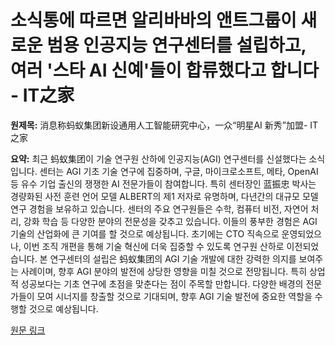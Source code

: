 # 소식통에 따르면 알리바바의 앤트그룹이 새로운 범용 인공지능 연구센터를 설립하고, 여러 '스타 AI 신예'들이 합류했다고 합니다 - IT之家

**원제목:** 消息称蚂蚁集团新设通用人工智能研究中心，一众“明星AI 新秀”加盟- IT之家

**요약:** 최근 蚂蚁集团이 기술 연구원 산하에 인공지능(AGI) 연구센터를 신설했다는 소식입니다.  센터는 AGI 기초 기술 연구에 집중하며,  구글, 마이크로소프트, 메타, OpenAI 등 유수 기업 출신의 쟁쟁한 AI 전문가들이 참여합니다.  특히 센터장인 蓝振忠 박사는 경량화된 사전 훈련 언어 모델 ALBERT의 제1 저자로 유명하며,  다년간의 대규모 모델 연구 경험을 보유하고 있습니다.  센터의 주요 연구원들은  수학, 컴퓨터 비전, 자연어 처리, 강화 학습 등 다양한 분야의 전문성을 갖추고 있습니다.  이들의 풍부한 경험은 AGI 기술의 산업화에 큰 기여를 할 것으로 예상됩니다.  초기에는 CTO 직속으로 운영되었으나, 이번 조직 개편을 통해 기술 혁신에 더욱 집중할 수 있도록 연구원 산하로 이전되었습니다.  본 연구센터의 설립은 蚂蚁集团의 AGI 기술 개발에 대한 강력한 의지를 보여주는 사례이며, 향후 AGI 분야의 발전에 상당한 영향을 미칠 것으로 전망됩니다.  특히 상업적 성공보다는 기초 연구에 초점을 맞춘다는 점이 주목할 만합니다.  다양한 배경의 전문가들이 모여 시너지를 창출할 것으로 기대되며,  향후 AGI 기술 발전에 중요한 역할을 수행할 것으로 예상됩니다.

[원문 링크](https://www.ithome.com/0/870/552.htm)

